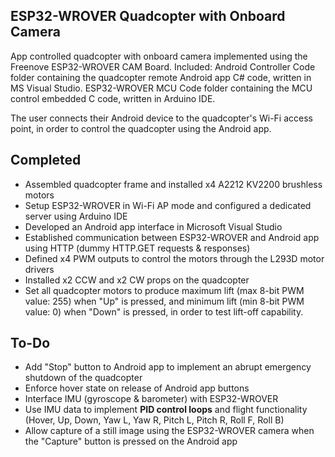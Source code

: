 ESP32-WROVER Quadcopter with Onboard Camera
-------------------------------------------

App controlled quadcopter with onboard camera implemented using the Freenove ESP32-WROVER CAM Board.
Included:
Android Controller Code folder containing the quadcopter remote Android app C# code, written in MS Visual Studio.
ESP32-WROVER MCU Code folder containing the MCU control embedded C code, written in Arduino IDE.

The user connects their Android device to the quadcopter's Wi-Fi access point, in order to control the quadcopter using the Android app.

Completed
---------
- Assembled quadcopter frame and installed x4 A2212 KV2200 brushless motors
- Setup ESP32-WROVER in Wi-Fi AP mode and configured a dedicated server using Arduino IDE
- Developed an Android app interface in Microsoft Visual Studio
- Established communication between ESP32-WROVER and Android app using HTTP (dummy HTTP.GET requests & responses)
- Defined x4 PWM outputs to control the motors through the L293D motor drivers
- Installed x2 CCW and x2 CW props on the quadcopter
- Set all quadcopter motors to produce maximum lift (max 8-bit PWM value: 255) when "Up" is pressed, and minimum lift (min 8-bit PWM value: 0) when "Down" is pressed, in order to test lift-off capability. 

To-Do
-----
- Add "Stop" button to Android app to implement an abrupt emergency shutdown of the quadcopter
- Enforce hover state on release of Android app buttons
- Interface IMU (gyroscope & barometer) with ESP32-WROVER
- Use IMU data to implement **PID control loops** and flight functionality (Hover, Up, Down, Yaw L, Yaw R, Pitch L, Pitch R, Roll F, Roll B)
- Allow capture of a still image using the ESP32-WROVER camera when the "Capture" button is pressed on the Android app

  
